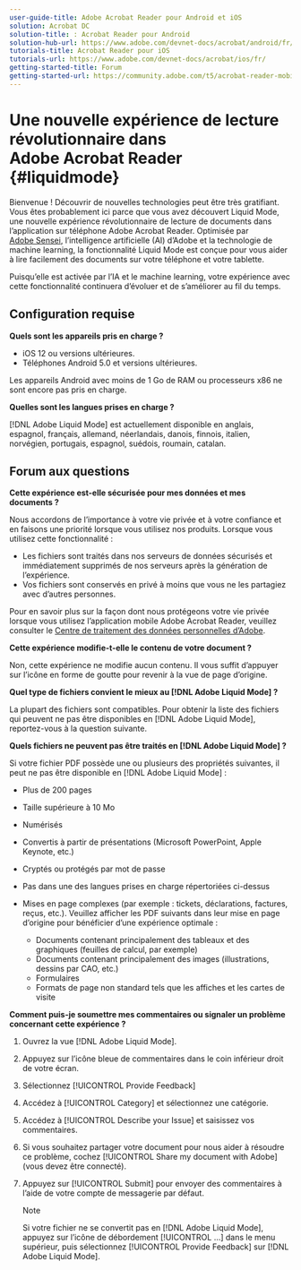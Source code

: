 ```yaml
---
user-guide-title: Adobe Acrobat Reader pour Android et iOS
solution: Acrobat DC
solution-title: : Acrobat Reader pour Android
solution-hub-url: https://www.adobe.com/devnet-docs/acrobat/android/fr/
tutorials-title: Acrobat Reader pour iOS  
tutorials-url: https://www.adobe.com/devnet-docs/acrobat/ios/fr/
getting-started-title: Forum
getting-started-url: https://community.adobe.com/t5/acrobat-reader-mobile/bd-p/acrobat-reader-mobile?page=1&sort=latest_replies&filter=all
---
```


# Une nouvelle expérience de lecture révolutionnaire dans Adobe Acrobat Reader {#liquidmode}

Bienvenue ! Découvrir de nouvelles technologies peut être très gratifiant. Vous êtes probablement ici parce que vous avez découvert Liquid Mode, une nouvelle expérience révolutionnaire de lecture de documents dans l’application sur téléphone Adobe Acrobat Reader. Optimisée par [Adobe Sensei](https://www.adobe.com/sensei.html), l’intelligence artificielle (AI) d’Adobe et la technologie de machine learning, la fonctionnalité Liquid Mode est conçue pour vous aider à lire facilement des documents sur votre téléphone et votre tablette.

Puisqu’elle est activée par l’IA et le machine learning, votre expérience avec cette fonctionnalité continuera d’évoluer et de s’améliorer au fil du temps.

## Configuration requise

**Quels sont les appareils pris en charge ?**

* iOS 12 ou versions ultérieures.
* Téléphones Android 5.0 et versions ultérieures.

Les appareils Android avec moins de 1 Go de RAM ou processeurs x86 ne sont encore pas pris en charge.

**Quelles sont les langues prises en charge ?**

[!DNL Adobe Liquid Mode] est actuellement disponible en anglais, espagnol, français, allemand, néerlandais, danois, finnois, italien, norvégien, portugais, espagnol, suédois, roumain, catalan.

## Forum aux questions

**Cette expérience est-elle sécurisée pour mes données et mes documents ?**

Nous accordons de l’importance à votre vie privée et à votre confiance et en faisons une priorité lorsque vous utilisez nos produits. Lorsque vous utilisez cette fonctionnalité :

* Les fichiers sont traités dans nos serveurs de données sécurisés et immédiatement supprimés de nos serveurs après la génération de l’expérience.
* Vos fichiers sont conservés en privé à moins que vous ne les partagiez avec d’autres personnes.

Pour en savoir plus sur la façon dont nous protégeons votre vie privée lorsque vous utilisez l’application mobile Adobe Acrobat Reader, veuillez consulter le [Centre de traitement des données personnelles d’Adobe](https://www.adobe.com/privacy.html).

**Cette expérience modifie-t-elle le contenu de votre document ?**

Non, cette expérience ne modifie aucun contenu. Il vous suffit d’appuyer sur l’icône en forme de goutte pour revenir à la vue de page d’origine.

**Quel type de fichiers convient le mieux au [!DNL Adobe Liquid Mode] ?**

La plupart des fichiers sont compatibles. Pour obtenir la liste des fichiers qui peuvent ne pas être disponibles en [!DNL Adobe Liquid Mode], reportez-vous à la question suivante.

**Quels fichiers ne peuvent pas être traités en [!DNL Adobe Liquid Mode] ?**

Si votre fichier PDF possède une ou plusieurs des propriétés suivantes, il peut ne pas être disponible en [!DNL Adobe Liquid Mode] :

* Plus de 200 pages
* Taille supérieure à 10 Mo
* Numérisés
* Convertis à partir de présentations (Microsoft PowerPoint, Apple Keynote, etc.)
* Cryptés ou protégés par mot de passe
* Pas dans une des langues prises en charge répertoriées ci-dessus
* Mises en page complexes (par exemple : tickets, déclarations, factures, reçus, etc.). Veuillez afficher les PDF suivants dans leur mise en page d’origine pour bénéficier d’une expérience optimale :

  * Documents contenant principalement des tableaux et des graphiques (feuilles de calcul, par exemple)
  * Documents contenant principalement des images (illustrations, dessins par CAO, etc.)
  * Formulaires
  * Formats de page non standard tels que les affiches et les cartes de visite

**Comment puis-je soumettre mes commentaires ou signaler un problème concernant cette expérience ?**

1. Ouvrez la vue [!DNL Adobe Liquid Mode].
1. Appuyez sur l’icône bleue de commentaires dans le coin inférieur droit de votre écran.
1. Sélectionnez [!UICONTROL Provide Feedback]
1. Accédez à [!UICONTROL Category] et sélectionnez une catégorie.
1. Accédez à [!UICONTROL Describe your Issue] et saisissez vos commentaires.
1. Si vous souhaitez partager votre document pour nous aider à résoudre ce problème, cochez [!UICONTROL Share my document with Adobe] (vous devez être connecté).
1. Appuyez sur [!UICONTROL Submit] pour envoyer des commentaires à l’aide de votre compte de messagerie par défaut.

   >[!NOTE]
   >
   >Si votre fichier ne se convertit pas en [!DNL Adobe Liquid Mode], appuyez sur l’icône de débordement [!UICONTROL ...] dans le menu supérieur, puis sélectionnez [!UICONTROL Provide Feedback] sur [!DNL Adobe Liquid Mode].